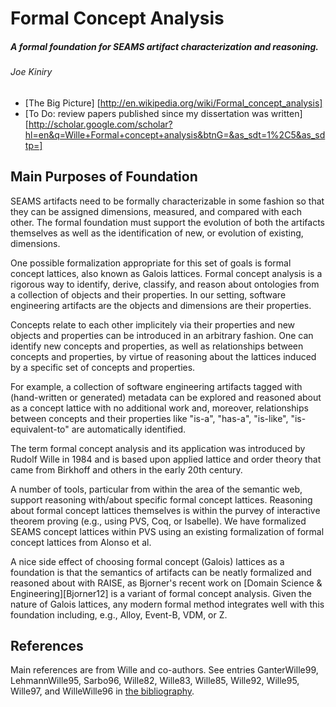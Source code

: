 # Formal Concept Analysis
##### A formal foundation for SEAMS artifact characterization and reasoning.
###### Joe Kiniry

 - [The Big Picture] [http://en.wikipedia.org/wiki/Formal_concept_analysis]
 - [To Do: review papers published since my dissertation was written] [http://scholar.google.com/scholar?hl=en&q=Wille+Formal+concept+analysis&btnG=&as_sdt=1%2C5&as_sdtp=]

## Main Purposes of Foundation

SEAMS artifacts need to be formally characterizable in some fashion so
that they can be assigned dimensions, measured, and compared with each
other.  The formal foundation must support the evolution of both the
artifacts themselves as well as the identification of new, or
evolution of existing, dimensions.

One possible formalization appropriate for this set of goals is formal
concept lattices, also known as Galois lattices.  Formal concept
analysis is a rigorous way to identify, derive, classify, and reason
about ontologies from a collection of objects and their properties.
In our setting, software engineering artifacts are the objects and
dimensions are their properties.

Concepts relate to each other implicitely via their properties and new
objects and properties can be introduced in an arbitrary fashion.  One
can identify new concepts and properties, as well as relationships
between concepts and properties, by virtue of reasoning about the
lattices induced by a specific set of concepts and properties.  

For example, a collection of software engineering artifacts tagged
with (hand-written or generated) metadata can be explored and reasoned
about as a concept lattice with no additional work and, moreover,
relationships between concepts and their properties like "is-a",
"has-a", "is-like", "is-equivalent-to" are automatically identified.

The term formal concept analysis and its application was introduced by
Rudolf Wille in 1984 and is based upon applied lattice and order
theory that came from Birkhoff and others in the early 20th century.

A number of tools, particular from within the area of the semantic
web, support reasoning with/about specific formal concept lattices.
Reasoning about formal concept lattices themselves is within the
purvey of interactive theorem proving (e.g., using PVS, Coq, or
Isabelle).  We have formalized SEAMS concept lattices within PVS using
an existing formalization of formal concept lattices from Alonso et
al.

A nice side effect of choosing formal concept (Galois) lattices as a
foundation is that the semantics of artifacts can be neatly formalized
and reasoned about with RAISE, as Bjorner's recent work on [Domain
Science & Engineering][Bjorner12] is a variant of formal concept
analysis.  Given the nature of Galois lattices, any modern formal
method integrates well with this foundation including, e.g., Alloy,
Event-B, VDM, or Z.

## References

Main references are from Wille and co-authors.  See entries
GanterWille99, LehmannWille95, Sarbo96, Wille82, Wille83, Wille85,
Wille92, Wille95, Wille97, and WilleWille96 in [the bibliography][bib].

  [bib]: ../bib/bib.bib


